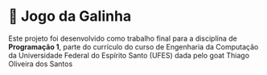# 🐔 Jogo da Galinha

Este projeto foi desenvolvido como trabalho final para a disciplina de **Programação 1**, parte do currículo do curso de Engenharia da Computação da Universidade Federal do Espírito Santo (UFES)
dada pelo goat Thiago Oliveira dos Santos
